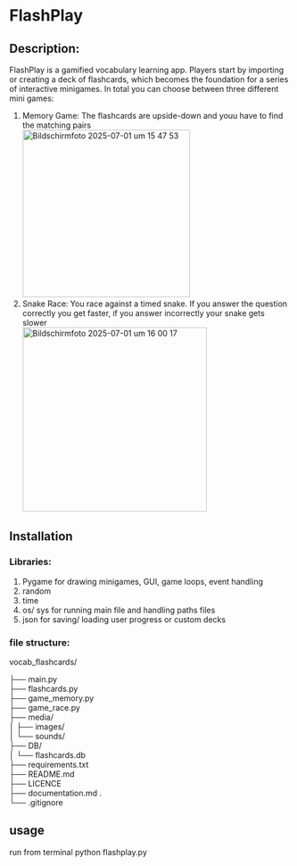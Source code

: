 # FlashPlay

## Description:
FlashPlay is a gamified vocabulary learning app. Players start by importing or creating a deck of flashcards, which becomes the foundation for a series of interactive minigames. In total you can choose between three different mini games: 
1. Memory Game: The flashcards are upside-down and youu have to find the matching pairs <br>
<img width="300" alt="Bildschirmfoto 2025-07-01 um 15 47 53" src="https://github.com/user-attachments/assets/ba6eef85-ba0f-4735-b7bb-6f6f41920889" /> <br>
3. Snake Race: You race against a timed snake. If you answer the question correctly you get faster, if you answer incorrectly your snake gets slower<br>
<img width="330" alt="Bildschirmfoto 2025-07-01 um 16 00 17" src="https://github.com/user-attachments/assets/9eb5c364-da85-42a0-b81f-a1e58544c20c" /><br>

## Installation
### Libraries:
1. Pygame for drawing minigames, GUI, game loops, event handling
2. random
3. time
4. os/ sys for running main file and handling paths files
5. json for saving/ loading user progress or custom decks

### file structure:
vocab_flashcards/ 

├── main.py <br>
├── flashcards.py <br>
├── game_memory.py <br>
├── game_race.py <br>
├── media/ <br>
│   ├── images/ <br>
│   └── sounds/    <br>
├── DB/ <br>
│   └── flashcards.db    <br>
├── requirements.txt   <br>
├── README.md   <br>
├── LICENCE  <br>
├── documentation.md     .<br>
└── .gitignore<br>

## usage
run from terminal
python flashplay.py


